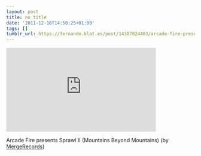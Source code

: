 ```yaml
---
layout: post
title: no title
date: '2011-12-16T14:50:25+01:00'
tags: []
tumblr_url: https://fernando.blat.es/post/14307824403/arcade-fire-presents-sprawl-ii-mountains-beyond
---
```

<iframe width="400" height="225" id="youtube_iframe" src="https://www.youtube.com/embed/awHWColYQ90?feature=oembed&amp;enablejsapi=1&amp;origin=https://safe.txmblr.com&amp;wmode=opaque" frameborder="0" allow="accelerometer; autoplay; encrypted-media; gyroscope; picture-in-picture" allowfullscreen></iframe>  

Arcade Fire presents Sprawl II (Mountains Beyond Mountains) (by [MergeRecords](http://www.youtube.com/watch?feature=player_embedded&v=awHWColYQ90#!))
